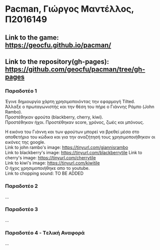 # Pacman, Γιώργος Μαντέλλος, Π2016149
## Link to the game: https://geocfu.github.io/pacman/
## Link to the repository(gh-pages): https://github.com/geocfu/pacman/tree/gh-pages

### Παραδοτέο 1
Έγινε δημιουργία χάρτη χρησιμοποιόντας την εφαρμογή Tilted.  
Άλλαξε o πρωταγωνιστής και την θέση του πήρε ο Γιάννης Ράμπο (John Rambo).  
Προστέθηκαν φρούτα (blackberry, cherry, kiwi).  
Προστέθηκαν ήχοι.
Προστέθηκαν score, χρόνος, ζωές και μπόνους.  

Η εικόνα του Γιάννη και των φρούτων μπορεί να βρεθεί μέσα στο αποθετήριο του κώδικα και για την αναζήτησή τους χρησιμοποιήθηκαν οι εικόνες της google.  
Link to john rambo's image: https://tinyurl.com/giannisrambo  
Link to blackberry's image: https://tinyurl.com/blackberrytile 
Link to cherry's image: https://tinyurl.com/cherrytile  
Link to kiwi's image: https://tinyurl.com/kiwitile  
Ο ήχος χρησιμοποιήθηκε απο το youtube.  
Link to chopping sound: TO BE ADDED  
  


### Παραδοτέο 2

...

### Παραδοτέο 3

...

### Παραδοτέο 4 - Tελική Αναφορά

...
